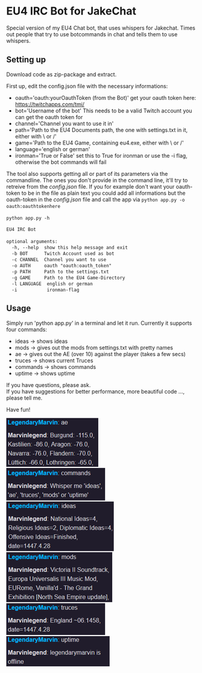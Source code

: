 # EU4 IRC Bot for JakeChat

Special version of my EU4 Chat bot, that uses whispers for Jakechat.
Times out people that try to use botcommands in chat and tells them to use whispers. 

## Setting up

Download code as zip-package and extract.

First up, edit the config.json file with the necessary informations:
* oauth='oauth:yourOauthToken (from the Bot)' get your oauth token here: https://twitchapps.com/tmi/
* bot='Username of the bot' This needs to be a valid Twitch account you can get the oauth token for
* channel='Channel you want to use it in'
* path='Path to the EU4 Documents path, the one with settings.txt in it, either with \\ or /'
* game='Path to the EU4 Game, containing eu4.exe, either with \\ or /'
* language='english or german'
* ironman='True or False' set this to True for ironman or use the -i flag, otherwise the bot commands will fail

The tool also supports getting all or part of its parameters via the commandline. The ones you don't provide in the command line, it'll try to retreive from the *config.json* file. If you for example don't want your oauth-token to be in the file as plain text you could add all informations but the oauth-token in the *config.json* file and call the app via `python app.py -o oauth:oauthtokenhere`

`python app.py -h`

```
EU4 IRC Bot

optional arguments:
  -h, --help  show this help message and exit
  -b BOT      Twitch Account used as bot
  -c CHANNEL  Channel you want to use
  -o AUTH     oauth "oauth:oauth_token"
  -p PATH     Path to the settings.txt
  -g GAME     Path to the EU4 Game-Directory
  -l LANGUAGE  english or german
  -i           ironman-flag

```


## Usage

Simply run 'python app.py' in a terminal and let it run. Currently it supports four commands:

* ideas -> shows ideas
* mods -> gives out the mods from settings.txt with pretty names
* ae -> gives out the AE (over 10) against the player (takes a few secs)
* truces -> shows current Truces
* commands -> shows commands
* uptime -> shows uptime

If you have questions, please ask.   
If you have suggestions for better performance, more beautiful code ..., please tell me.

Have fun!

![example](https://github.com/metzbernhard/eu4bot/blob/master/ae.png)
![example](https://github.com/metzbernhard/eu4bot/blob/master/commands.png)
![example](https://github.com/metzbernhard/eu4bot/blob/master/ideas.png)
![example](https://github.com/metzbernhard/eu4bot/blob/master/mods.png)
![example](https://github.com/metzbernhard/eu4bot/blob/master/truces.png)
![example](https://github.com/metzbernhard/eu4bot/blob/master/uptime.png)
